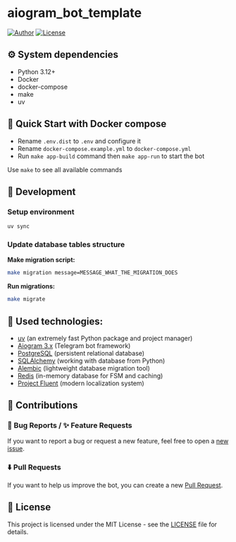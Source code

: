 # aiogram_bot_template
[![Author](https://img.shields.io/badge/Author-@wakaree-blue)](https://wakaree.dev)
[![License](https://img.shields.io/badge/License-MIT-blue)](#license)

## ⚙️ System dependencies
- Python 3.12+
- Docker
- docker-compose
- make
- uv

## 🐳 Quick Start with Docker compose
- Rename `.env.dist` to `.env` and configure it
- Rename `docker-compose.example.yml` to `docker-compose.yml`
- Run `make app-build` command then `make app-run` to start the bot

Use `make` to see all available commands

## 🔧 Development

### Setup environment
```bash
uv sync
```
### Update database tables structure
**Make migration script:**
```bash
make migration message=MESSAGE_WHAT_THE_MIGRATION_DOES
```
**Run migrations:**
```bash
make migrate
```

## 🚀 Used technologies:
- [uv](https://docs.astral.sh/uv/) (an extremely fast Python package and project manager)
- [Aiogram 3.x](https://github.com/aiogram/aiogram) (Telegram bot framework)
- [PostgreSQL](https://www.postgresql.org/) (persistent relational database)
- [SQLAlchemy](https://docs.sqlalchemy.org/en/20/) (working with database from Python)
- [Alembic](https://alembic.sqlalchemy.org/en/latest/) (lightweight database migration tool)
- [Redis](https://redis.io/docs/) (in-memory database for FSM and caching)
- [Project Fluent](https://projectfluent.org/) (modern localization system)

## 🤝 Contributions

### 🐛 Bug Reports / ✨ Feature Requests

If you want to report a bug or request a new feature, feel free to open a [new issue](https://github.com/wakaree/aiogram_bot_template/issues/new).

### ⬇️ Pull Requests

If you want to help us improve the bot, you can create a new [Pull Request](https://github.com/wakaree/aiogram_bot_template/pulls).

## 📝 License

This project is licensed under the MIT License - see the [LICENSE](LICENSE) file for details.
